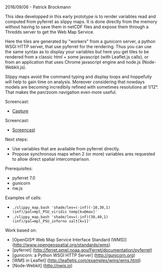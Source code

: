 
2016/09/06 - Patrick Brockmann

This idea developped in this early prototype is to render variables read and computed from pyferret as slippy maps.
It is done directly from the memory without having to save them in netCDF files 
and expose them through a Thredds server to get the Web Map Service.

Here the tiles are generated by "workers" from a gunicorn server, a python WSGI HTTP server,
that use pyferret for the rendering. Thus you can use the same syntax as to display
your variables but here you get tiles to be rendered from a classic html + some javascript (with Leaflet.js calls),
or from an application that uses Chrome javascript engine and node.js (Node-Webkit.js).

Slippy maps avoid the command typing and display loops and hoppefully will help to gain time on analysis. 
Moreover considering that nowdays models are becoming incredibily refined with sometimes resolutions at 1/12°.
That makes the pan/zoom navigation even more useful.

Screencast:
- [Capture](https://github.com/PBrockmann/wms-pyferret/raw/master/capture_01.png)

Screencast:
- [Screencast](https://github.com/PBrockmann/wms-pyferret/raw/master/screencast_01.mkv)

Next steps:
- Use variables that are available from pyferret directly.
- Propose synchronous maps when 2 (or more) variables ares requested to allow direct spatial intercomparison.

Prerequisites:
- pyferret 7.0
- gunicorn
- nw.js

Examples of calls:
- ```./slippy_map.bash 'shade/lev=(-inf)(-10,30,1)(inf)/pal=mpl_PSU_viridis temp[k=@max]'```
- ```./slippy_map.bash 'shade/lev=(-inf)(30,40,1)(inf)/pal=mpl_PSU_inferno salt[k=1]'```

Work based on:
- [OpenGIS® Web Map Service Interface Standard (WMS)] (http://www.opengeospatial.org/standards/wms)
- [pyferret] (http://ferret.pmel.noaa.gov/Ferret/documentation/pyferret)
- [gunicorn: a Python WSGI HTTP Server] (http://gunicorn.org)
- [WMS in Leaflet] (http://leafletjs.com/examples/wms/wms.html)
- [Node-Webkit] (http://nwjs.io)
